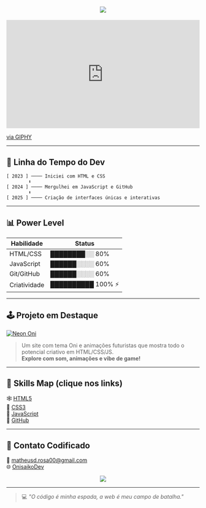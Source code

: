 
<h1 align="center">
  <img src="https://readme-typing-svg.herokuapp.com?font=Orbitron&duration=3000&pause=500&color=00FF99&center=true&vCenter=true&width=600&lines=OnisaikoDev+-+Cyber+Dev;Codando+no+limite+da+realidade..." />
</h1>

<div style="width:100%;height:0;padding-bottom:56%;position:relative;"><iframe src="https://giphy.com/embed/MD0svLSDeudszrNrp0" width="100%" height="100%" style="position:absolute" frameBorder="0" class="giphy-embed" allowFullScreen></iframe></div><p><a href="https://giphy.com/gifs/xbox-game-xbox-series-x-s-MD0svLSDeudszrNrp0">via GIPHY</a></p>


---

## 🧬 Linha do Tempo do Dev

```
[ 2023 ] ──── Iniciei com HTML e CSS
        ⬇
[ 2024 ] ──── Mergulhei em JavaScript e GitHub
        ⬇
[ 2025 ] ──── Criação de interfaces únicas e interativas
```

---

## 📊 Power Level

| Habilidade     | Status              |
|----------------|---------------------|
| HTML/CSS       | ████████░░ 80%      |
| JavaScript     | ██████░░░░ 60%      |
| Git/GitHub     | ██████░░░░ 60%      |
| Criatividade   | ██████████ 100% ⚡   |

---

## 🕹️ Projeto em Destaque

[![Neon Oni](https://img.shields.io/badge/鬼-Oni_Site_Legendary-ff0055?style=for-the-badge&logo=github&logoColor=white)](https://github.com/OnisaikoDev/neon-oni-site)


> Um site com tema Oni e animações futuristas que mostra todo o potencial criativo em HTML/CSS/JS.  
> **Explore com som, animações e vibe de game!**

---

## 🧠 Skills Map (clique nos links)

🕸️ [HTML5](https://developer.mozilla.org/en-US/docs/Web/HTML)  
🎨 [CSS3](https://developer.mozilla.org/en-US/docs/Web/CSS)  
🧮 [JavaScript](https://developer.mozilla.org/en-US/docs/Web/JavaScript)  
🔧 [GitHub](https://github.com/OnisaikoDev)

---

## 💌 Contato Codificado

📧 [matheusd.rosa00@gmail.com](mailto:matheusd.rosa00@gmail.com)  
🌐 [OnisaikoDev](https://github.com/OnisaikoDev)

<p align="center">
  <img src="https://api.qrserver.com/v1/create-qr-code/?data=https://github.com/OnisaikoDev&size=120x120" />
</p>

---

> 💻 *"O código é minha espada, a web é meu campo de batalha."*
